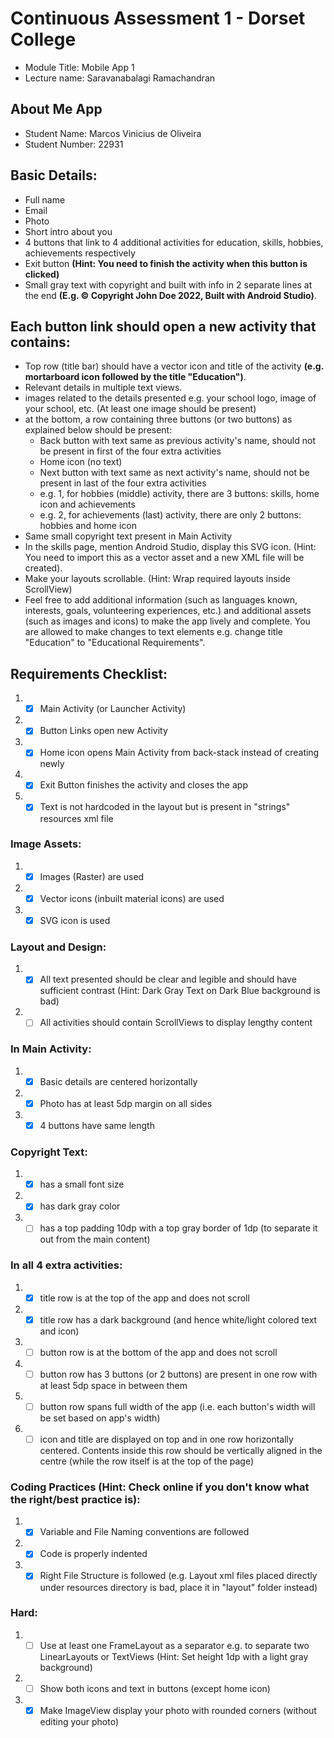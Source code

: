 # Continuous Assessment 1 - Dorset College 
- Module Title: Mobile App 1
- Lecture name: Saravanabalagi Ramachandran

## About Me App
- Student Name: Marcos Vinicius de Oliveira
- Student Number: 22931

## Basic Details:
- Full name
- Email
- Photo
- Short intro about you
- 4 buttons that link to 4 additional activities for education, skills, hobbies, achievements respectively
- Exit button **(Hint: You need to finish the activity when this button is clicked)**
- Small gray text with copyright and built with info in 2 separate lines at the end **(E.g. © Copyright John Doe 2022, Built with Android Studio)**.

## Each button link should open a new activity that contains:
- Top row (title bar) should have a vector icon and title of the activity **(e.g. mortarboard icon followed by the title "Education")**.
- Relevant details in multiple text views.
- images related to the details presented e.g. your school logo, image of your school, etc. (At least one image should be present)
- at the bottom, a row containing three buttons (or two buttons) as explained below should be present:
    - Back button with text same as previous activity's name, should not be present in first of the four extra activities
    - Home icon (no text)
    - Next button with text same as next activity's name, should not be present in last of the four extra activities
    - e.g. 1, for hobbies (middle) activity, there are 3 buttons: skills, home icon and achievements
    - e.g. 2, for achievements (last) activity, there are only 2 buttons: hobbies and home icon
- Same small copyright text present in Main Activity
- In the skills page, mention Android Studio, display this SVG icon. (Hint: You need to import this as a vector asset and a new XML file will be created).
- Make your layouts scrollable. (Hint: Wrap required layouts inside ScrollView)
- Feel free to add additional information (such as languages known, interests, goals, volunteering experiences, etc.) and additional assets (such as images and icons) to make the app lively and complete. You are allowed to make changes to text elements e.g. change title "Education" to "Educational Requirements".

## Requirements Checklist:
1. - [x] Main Activity (or Launcher Activity)
2. - [x] Button Links open new Activity
3. - [x] Home icon opens Main Activity from back-stack instead of creating newly
4. - [x] Exit Button finishes the activity and closes the app
5. - [x] Text is not hardcoded in the layout but is present in "strings" resources xml file
### Image Assets:
1. - [x] Images (Raster) are used
2. - [x] Vector icons (inbuilt material icons) are used
3. - [x] SVG icon is used
### Layout and Design:
1. - [x] All text presented should be clear and legible and should have sufficient contrast (Hint: Dark Gray Text on Dark Blue background is bad)
2. - [ ] All activities should contain ScrollViews to display lengthy content
### In Main Activity: 
1. - [x] Basic details are centered horizontally
2. - [x] Photo has at least 5dp margin on all sides
3. - [x] 4 buttons have same length
### Copyright Text: 
1. - [x] has a small font size
2. - [x] has dark gray color
3. - [ ] has a top padding 10dp with a top gray border of 1dp (to separate it out from the main content)
### In all 4 extra activities: 
1. - [x] title row is at the top of the app and does not scroll
2. - [x] title row has a dark background (and hence white/light colored text and icon)
3. - [ ] button row is at the bottom of the app and does not scroll
4. - [ ] button row has 3 buttons (or 2 buttons) are present in one row with at least 5dp space in between them
5. - [ ] button row spans full width of the app (i.e. each button's width will be set based on app's width)
6. - [ ] icon and title are displayed on top and in one row horizontally centered. Contents inside this row should be vertically aligned in the centre (while the row itself is at the top of the page)
### Coding Practices (Hint: Check online if you don't know what the right/best practice is):
1. - [x] Variable and File Naming conventions are followed
2. - [x] Code is properly indented
3. - [x] Right File Structure is followed (e.g. Layout xml files placed directly under resources directory is bad, place it in "layout" folder instead)
### Hard:
1. - [ ] Use at least one FrameLayout as a separator e.g. to separate two LinearLayouts or TextViews (Hint: Set height 1dp with a light gray background)
2. - [ ] Show both icons and text in buttons (except home icon)
3. - [x] Make ImageView display your photo with rounded corners (without editing your photo)
